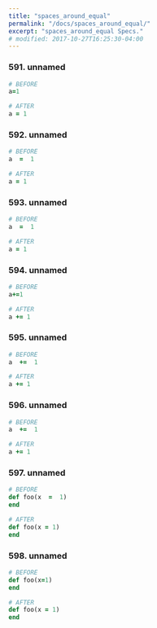 ```yaml
---
title: "spaces_around_equal"
permalink: "/docs/spaces_around_equal/"
excerpt: "spaces_around_equal Specs."
# modified: 2017-10-27T16:25:30-04:00
---
```

### 591. unnamed
```ruby
# BEFORE
a=1
```
```ruby
# AFTER
a = 1
```
### 592. unnamed
```ruby
# BEFORE
a  =  1
```
```ruby
# AFTER
a = 1
```
### 593. unnamed
```ruby
# BEFORE
a  =  1
```
```ruby
# AFTER
a = 1
```
### 594. unnamed
```ruby
# BEFORE
a+=1
```
```ruby
# AFTER
a += 1
```
### 595. unnamed
```ruby
# BEFORE
a  +=  1
```
```ruby
# AFTER
a += 1
```
### 596. unnamed
```ruby
# BEFORE
a  +=  1
```
```ruby
# AFTER
a += 1
```
### 597. unnamed
```ruby
# BEFORE
def foo(x  =  1)
end
```
```ruby
# AFTER
def foo(x = 1)
end
```
### 598. unnamed
```ruby
# BEFORE
def foo(x=1)
end
```
```ruby
# AFTER
def foo(x = 1)
end
```
